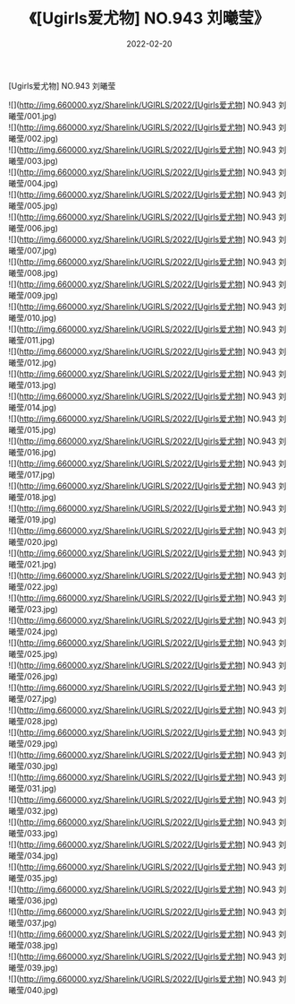 ﻿---
layout: post
title:  《[Ugirls爱尤物] NO.943 刘曦莹》
date:   2022-02-20
img: http://img.660000.xyz/Sharelink/UGIRLS/2022/[Ugirls爱尤物] NO.943 刘曦莹/000.jpg
categories: [美女, 清纯, 唯美]
---

[Ugirls爱尤物] NO.943 刘曦莹

 ![](http://img.660000.xyz/Sharelink/UGIRLS/2022/[Ugirls爱尤物] NO.943 刘曦莹/001.jpg) <br>![](http://img.660000.xyz/Sharelink/UGIRLS/2022/[Ugirls爱尤物] NO.943 刘曦莹/002.jpg) <br>![](http://img.660000.xyz/Sharelink/UGIRLS/2022/[Ugirls爱尤物] NO.943 刘曦莹/003.jpg) <br>![](http://img.660000.xyz/Sharelink/UGIRLS/2022/[Ugirls爱尤物] NO.943 刘曦莹/004.jpg) <br>![](http://img.660000.xyz/Sharelink/UGIRLS/2022/[Ugirls爱尤物] NO.943 刘曦莹/005.jpg) <br>![](http://img.660000.xyz/Sharelink/UGIRLS/2022/[Ugirls爱尤物] NO.943 刘曦莹/006.jpg) <br>![](http://img.660000.xyz/Sharelink/UGIRLS/2022/[Ugirls爱尤物] NO.943 刘曦莹/007.jpg) <br>![](http://img.660000.xyz/Sharelink/UGIRLS/2022/[Ugirls爱尤物] NO.943 刘曦莹/008.jpg) <br>![](http://img.660000.xyz/Sharelink/UGIRLS/2022/[Ugirls爱尤物] NO.943 刘曦莹/009.jpg) <br>![](http://img.660000.xyz/Sharelink/UGIRLS/2022/[Ugirls爱尤物] NO.943 刘曦莹/010.jpg) <br>![](http://img.660000.xyz/Sharelink/UGIRLS/2022/[Ugirls爱尤物] NO.943 刘曦莹/011.jpg) <br>![](http://img.660000.xyz/Sharelink/UGIRLS/2022/[Ugirls爱尤物] NO.943 刘曦莹/012.jpg) <br>![](http://img.660000.xyz/Sharelink/UGIRLS/2022/[Ugirls爱尤物] NO.943 刘曦莹/013.jpg) <br>![](http://img.660000.xyz/Sharelink/UGIRLS/2022/[Ugirls爱尤物] NO.943 刘曦莹/014.jpg) <br>![](http://img.660000.xyz/Sharelink/UGIRLS/2022/[Ugirls爱尤物] NO.943 刘曦莹/015.jpg) <br>![](http://img.660000.xyz/Sharelink/UGIRLS/2022/[Ugirls爱尤物] NO.943 刘曦莹/016.jpg) <br>![](http://img.660000.xyz/Sharelink/UGIRLS/2022/[Ugirls爱尤物] NO.943 刘曦莹/017.jpg) <br>![](http://img.660000.xyz/Sharelink/UGIRLS/2022/[Ugirls爱尤物] NO.943 刘曦莹/018.jpg) <br>![](http://img.660000.xyz/Sharelink/UGIRLS/2022/[Ugirls爱尤物] NO.943 刘曦莹/019.jpg) <br>![](http://img.660000.xyz/Sharelink/UGIRLS/2022/[Ugirls爱尤物] NO.943 刘曦莹/020.jpg) <br>![](http://img.660000.xyz/Sharelink/UGIRLS/2022/[Ugirls爱尤物] NO.943 刘曦莹/021.jpg) <br>![](http://img.660000.xyz/Sharelink/UGIRLS/2022/[Ugirls爱尤物] NO.943 刘曦莹/022.jpg) <br>![](http://img.660000.xyz/Sharelink/UGIRLS/2022/[Ugirls爱尤物] NO.943 刘曦莹/023.jpg) <br>![](http://img.660000.xyz/Sharelink/UGIRLS/2022/[Ugirls爱尤物] NO.943 刘曦莹/024.jpg) <br>![](http://img.660000.xyz/Sharelink/UGIRLS/2022/[Ugirls爱尤物] NO.943 刘曦莹/025.jpg) <br>![](http://img.660000.xyz/Sharelink/UGIRLS/2022/[Ugirls爱尤物] NO.943 刘曦莹/026.jpg) <br>![](http://img.660000.xyz/Sharelink/UGIRLS/2022/[Ugirls爱尤物] NO.943 刘曦莹/027.jpg) <br>![](http://img.660000.xyz/Sharelink/UGIRLS/2022/[Ugirls爱尤物] NO.943 刘曦莹/028.jpg) <br>![](http://img.660000.xyz/Sharelink/UGIRLS/2022/[Ugirls爱尤物] NO.943 刘曦莹/029.jpg) <br>![](http://img.660000.xyz/Sharelink/UGIRLS/2022/[Ugirls爱尤物] NO.943 刘曦莹/030.jpg) <br>![](http://img.660000.xyz/Sharelink/UGIRLS/2022/[Ugirls爱尤物] NO.943 刘曦莹/031.jpg) <br>![](http://img.660000.xyz/Sharelink/UGIRLS/2022/[Ugirls爱尤物] NO.943 刘曦莹/032.jpg) <br>![](http://img.660000.xyz/Sharelink/UGIRLS/2022/[Ugirls爱尤物] NO.943 刘曦莹/033.jpg) <br>![](http://img.660000.xyz/Sharelink/UGIRLS/2022/[Ugirls爱尤物] NO.943 刘曦莹/034.jpg) <br>![](http://img.660000.xyz/Sharelink/UGIRLS/2022/[Ugirls爱尤物] NO.943 刘曦莹/035.jpg) <br>![](http://img.660000.xyz/Sharelink/UGIRLS/2022/[Ugirls爱尤物] NO.943 刘曦莹/036.jpg) <br>![](http://img.660000.xyz/Sharelink/UGIRLS/2022/[Ugirls爱尤物] NO.943 刘曦莹/037.jpg) <br>![](http://img.660000.xyz/Sharelink/UGIRLS/2022/[Ugirls爱尤物] NO.943 刘曦莹/038.jpg) <br>![](http://img.660000.xyz/Sharelink/UGIRLS/2022/[Ugirls爱尤物] NO.943 刘曦莹/039.jpg) <br>![](http://img.660000.xyz/Sharelink/UGIRLS/2022/[Ugirls爱尤物] NO.943 刘曦莹/040.jpg) <br>